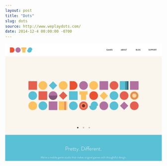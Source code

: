 ```yaml
---
layout: post
title: "Dots"
slug: dots
source: http://www.weplaydots.com/
date: 2014-12-4 00:00:00 -0700
---
```


<img src="/screenshots/dots.jpg">
